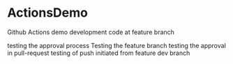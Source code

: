 # ActionsDemo
Github Actions demo
development code at feature branch

testing the approval process
Testing the feature branch
testing the approval in pull-request
testing of push initiated from feature dev branch 
